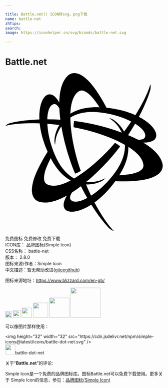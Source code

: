 ```yaml
---

title: Battle.net() ICON转svg、png下载
name: battle-net
zhTips: 
search: 
image: https://iconhelper.cn/svg/brands/battle-net.svg

---
```


# Battle.net  <small style="font-size: 60%;font-weight: 100"></small>

<div id="svg" class="svg-wrap">
<svg role="img" xmlns="http://www.w3.org/2000/svg" viewBox="0 0 24 24"><title>Battle.net icon</title><path d="M10.457 0c-.516.02-.859.314-1.053.523-.807.87-1.136 2.298-1.168 3.952-.304-.522-.72-1.061-1.199-1.198a.905.905 0 00-.172-.03c-.958-.138-1.768 1.393-1.66 3.812-1.8.064-3.33.268-4.363.525-.182.045-.312.1-.42.154-.075.035-.128.07-.18.104-.162.106-.234.199-.234.199.47-.177 2.358-.495 5.234-.387l-.004-.045h.006c.126 1.29.502 2.789 1.235 4.409v.003l-.024-.044c-.456.721-1.792 2.923-2.217 4.58-.277 1.081-.202 1.772.014 2.218.262.59.764.776 1.08.848 1.173.268 2.6-.176 4.068-.998-.316.537-.603 1.204-.476 1.709a.881.881 0 00.058.162c.363.897 2.091.832 4.131-.47.948 1.51 1.882 2.72 2.616 3.48.13.136.243.223.345.289.277.195.467.205.467.205-.387-.316-1.598-1.78-2.934-4.303l-.035.028c0-.002-.003-.005-.004-.006 1.064-.76 2.186-1.847 3.23-3.31h.003l-.028.038-.002.004c.896.034 3.41.08 5.03-.373 1.07-.299 1.63-.706 1.91-1.115.383-.523.293-1.054.197-1.365-.354-1.15-1.448-2.16-2.892-3.022.622.005 1.342-.08 1.714-.441a.884.884 0 00.116-.139c.587-.764-.335-2.227-2.479-3.34.834-1.576 1.417-2.989 1.71-4.004.05-.179.067-.319.073-.44.032-.339-.054-.509-.054-.509-.08.493-.743 2.271-2.26 4.69l.041.02-.002.003c-1.19-.54-2.693-.968-4.482-1.14l-.002-.003.05.004c-.418-.793-1.633-2.992-2.834-4.168-.792-.775-1.426-1.058-1.92-1.097a1.532 1.532 0 00-.23-.012zm1.172 2.643c.461.008.936.364 1.328.738.491.47 1.111 1.374 1.412 1.83-.083-.003-.161-.014-.246-.016-1.863-.047-3.216.366-4.195.98.06-1.543.419-2.8 1.238-3.374a.847.847 0 01.463-.158zM7.514 4.71c.03 0 .06.007.09.012.256.07.471.338.642.642.023.563.075 1.144.15 1.733a34.71 34.71 0 00-1.988-.06c.041-1.377.428-2.31 1.106-2.327zm5.478 1.21c.244-.007.494-.003.752.013 2.092.125 4.045.717 5.45 1.443-.33.486-.696.993-1.09 1.514-.601-1.09-1.467-1.74-1.868-1.91-.349-.15-.422-.14-.422-.14s.033-.01.57.413c.579.455 1.046 1.106 1.376 1.805a33.723 33.723 0 00-5.405-1.489 30.386 30.386 0 00-1.847-.283c-.002.011-.002.033-.004.045l-.025-.004c-.016.111-.036.277-.05.46-.014.2-.02.358-.023.452.157.03.316.058.475.09 2.275.45 5.224 1.381 7.363 2.596.034 1.103-.325 2.417-1.19 3.726-1.154 1.75-2.644 3.147-3.976 4a35.941 35.941 0 01-.767-1.705c1.266.037 2.282-.395 2.634-.66.3-.224.33-.294.33-.297-.001.004-.03.044-.64.287-.696.278-1.51.356-2.293.285a33.748 33.748 0 003.988-3.931c.408-.478.797-.967 1.168-1.46l-.035-.025.016-.019a7.198 7.198 0 00-.754-.518l-.315.366c-1.522 1.74-3.794 3.819-5.91 5.066-.964-.525-1.913-1.49-2.61-2.88-.936-1.874-1.4-3.863-1.474-5.442.573.042 1.183.106 1.816.185-.644 1.066-.775 2.144-.722 2.576.045.372.09.43.092.432-.002-.002-.022-.046.072-.697.105-.728.432-1.46.873-2.094a33.707 33.707 0 001.414 5.422c.21.593.437 1.173.678 1.74l.039-.015.011.023c.105-.042.258-.107.422-.187.181-.088.32-.162.403-.208-.054-.15-.108-.303-.16-.457-.748-2.194-1.414-5.212-1.432-7.671.784-.486 1.833-.808 3.07-.846zm6.793 1.788c1.172.724 1.788 1.526 1.465 2.121-.182.264-.605.323-1.025.307a20.285 20.285 0 00-1.504-.7c.383-.582.738-1.162 1.064-1.728zm-1.033 3.518c1.307.823 2.215 1.76 2.303 2.757a.85.85 0 01-.096.485.987.987 0 01-.11.154c-.273.303-.743.49-1.19.621-.653.19-1.746.277-2.292.31.045-.07.09-.132.135-.204.973-1.59 1.293-2.968 1.25-4.123zM6.93 12.936c.046.088.084.173.133.261.883 1.626 1.907 2.59 2.921 3.133-1.374.727-2.647 1.051-3.558.627a.852.852 0 01-.453-.5c-.123-.388-.052-.888.058-1.34.166-.68.662-1.71.899-2.181zm4.6 4.273c.313.625.637 1.223.964 1.789-1.212.652-2.212.785-2.566.207-.017-.027-.026-.059-.037-.088-.075-.28.08-.633.283-.955.453-.29.907-.611 1.355-.953Z"/></svg>
</div>
<detail full-name='battle-net'></detail>

<div class="detail-page">
<p>
<span><span class="badge-success badge">免费图标</span> <span class="badge-success badge">免费修改</span>  <span class="badge-success badge">免费下载</span> </span>
<br/>
<span>
ICON库：
<span class="badge-secondary badge">品牌图标(Simple Icon)</span> 
</span>
<br/>
<span>
CSS名称：
<span class="badge-secondary badge">battle-net</span> 
</span>

<br/>
<span>
版本：
<span class="badge-secondary badge">2.8.0</span> 
</span>
<br/>
<span>图标来源/作者：<span class="badge-light badge">Simple Icon</span></span> 
<br/>
<span class="zh-detail">中文描述：暂无<span class="help-link"><span>帮助改进</span>(<a href="https://gitee.com/liuwave/icon-helper/edit/master/json/brands/battle-net.json" target="_blank" rel="noopener noreferrer">gitee</a><a href="https://github.com/liuwave/icon-helper/edit/master/json/brands/battle-net.json" target="_blank" rel="noopener noreferrer">github</a></span>)</span><br/>
</p>
</div><div class="description description alert alert-light"><p>图标来源地址：<a href="https://www.blizzard.com/en-gb/" target="_blank" rel="noopener noreferrer">https://www.blizzard.com/en-gb/</a></p></div>
<div class="alert alert-dark">
<img height="21" width="21" src="https://cdn.jsdelivr.net/npm/simple-icons@latest/icons/battle-dot-net.svg" />
<img height="24" width="24" src="https://cdn.jsdelivr.net/npm/simple-icons@latest/icons/battle-dot-net.svg" />
<img height="32" width="32" src="https://cdn.jsdelivr.net/npm/simple-icons@latest/icons/battle-dot-net.svg" />
<img height="48" width="48" src="https://cdn.jsdelivr.net/npm/simple-icons@latest/icons/battle-dot-net.svg" />
<img height="64" width="64" src="https://cdn.jsdelivr.net/npm/simple-icons@latest/icons/battle-dot-net.svg" />
<img height="96" width="96" src="https://cdn.jsdelivr.net/npm/simple-icons@latest/icons/battle-dot-net.svg" />

</div>
<div>
  <p>可以像图片那样使用：    
  </p>
  <div class="alert alert-primary" style="font-size: 14px">
    &lt;img height="32" width="32" src="https://cdn.jsdelivr.net/npm/simple-icons@latest/icons/battle-dot-net.svg" /&gt;
    <copy-btn content='<img height="32" width="32" src="https://cdn.jsdelivr.net/npm/simple-icons@latest/icons/battle-dot-net.svg" />'></copy-btn>
  </div>
  <div class="alert alert-secondary">
    <img height="32" width="32" src="https://cdn.jsdelivr.net/npm/simple-icons@latest/icons/battle-dot-net.svg" />battle-dot-net
    <copy-btn content="battle-dot-net" btn-title="复制图标名称"></copy-btn>
  </div>
</div>
<div class="icon-detail__container">
<p>关于“<b>Battle.net</b>”的评论:</p>
</div>
<Vssue title="关于“Battle.net”的评论" />
<div><p>Simple Icon是一个免费的品牌图标库。图标Battle.net可以免费下载使用。更多关于  Simple Icon的信息，参见：<a target="_blank" href="https://iconhelper.cn/brands.html">品牌图标(Simple Icon)</a>
</p></div>
